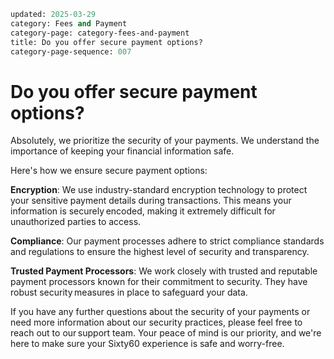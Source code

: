 ```meta
updated: 2025-03-29
category: Fees and Payment
category-page: category-fees-and-payment
title: Do you offer secure payment options?
category-page-sequence: 007
```

# Do you offer secure payment options?  

Absolutely, we prioritize the security of your payments. We understand the importance of keeping your financial information safe. ​​ 

Here's how we ensure secure payment options:​​ 

**Encryption**: We use industry-standard encryption technology to protect your sensitive payment details during transactions. This means your information is securely encoded, making it extremely difficult for unauthorized parties to access.​ 

**Compliance**: Our payment processes adhere to strict compliance standards and regulations to ensure the highest level of security and transparency.​ 

**Trusted Payment Processors**: We work closely with trusted and reputable payment processors known for their commitment to security. They have robust security measures in place to safeguard your data.​ 

If you have any further questions about the security of your payments or need more information about our security practices, please feel free to reach out to our support team. Your peace of mind is our priority, and we're here to make sure your Sixty60 experience is safe and worry-free. 
